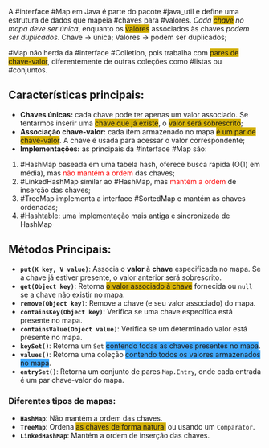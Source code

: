 A #interface #Map em Java é parte do pacote #java_util e define uma estrutura de dados que mapeia #chaves para #valores. *Cada <span style="background:#d4b106">chave</span> no mapa deve ser única*, enquanto os <span style="background:#d4b106">valores</span> associados às chaves *podem ser duplicados*. 
Chave -> única;
Valores -> podem ser duplicados;

#Map não herda da #interface #Colletion, pois trabalha com <span style="background:#d4b106">pares de chave-valor</span>, diferentemente de outras coleções como #listas ou #conjuntos. 

## Características principais:
- **Chaves únicas:** cada chave pode ter apenas um valor associado. Se tentarmos inserir uma <span style="background:#d4b106">chave que já existe</span>, o <span style="background:#d4b106">valor será sobrescrito</span>;
- **Associação chave-valor:** cada item armazenado no mapa <span style="background:#d4b106">é um par de chave-valor</span>. A chave é usada para acessar o valor correspondente;
- **Implementações:** as principais da #interface #Map são:
1) #HashMap baseada em uma tabela hash, oferece busca rápida (O(1) em média), mas <font color="#ff0000">não mantém a ordem</font> das chaves;
2) #LinkedHashMap similar ao #HashMap, mas <font color="#ff0000">mantém a ordem</font> de inserção das chaves;
3) #TreeMap implementa a interface #SortedMap e mantém as chaves ordenadas;
4) #Hashtable: uma implementação mais antiga e sincronizada de HashMap

## Métodos Principais:
- **`put(K key, V value)`**: Associa o **valor** à **chave** especificada no mapa. Se a chave já estiver presente, o valor anterior será sobrescrito.
- **`get(Object key)`**: Retorna <span style="background:#d4b106">o valor associado à chave</span> fornecida ou `null` se a chave não existir no mapa.
-  **`remove(Object key)`**: Remove a chave (e seu valor associado) do mapa.
- **`containsKey(Object key)`**: Verifica se uma chave específica está presente no mapa.
-  **`containsValue(Object value)`**: Verifica se um determinado valor está presente no mapa.
-  **`keySet()`**: Retorna um `Set` <span style="background:#40a9ff">contendo todas as chaves presentes no mapa</span>.
-  **`values()`**: Retorna uma coleção <span style="background:#40a9ff">contendo todos os valores armazenados no mapa</span>.
-  **`entrySet()`**: Retorna um conjunto de pares `Map.Entry`, onde cada entrada é um par chave-valor do mapa.

### Diferentes tipos de mapas:
- **`HashMap`**: Não mantém a ordem das chaves.
- **`TreeMap`**: Ordena <span style="background:#d4b106">as chaves de forma natural</span> ou usando um `Comparator`.
- **`LinkedHashMap`**: Mantém a ordem de inserção das chaves.